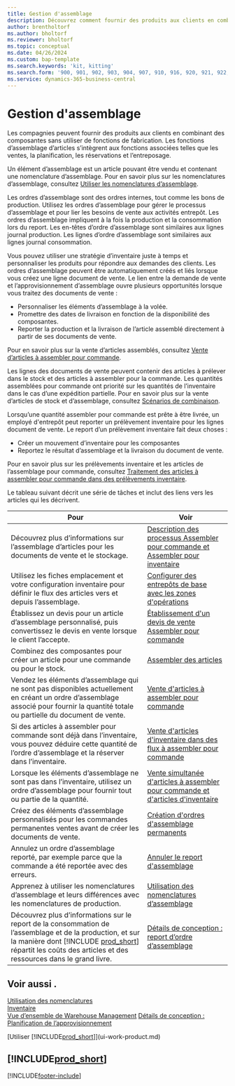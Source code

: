 ```yaml
---
title: Gestion d'assemblage
description: Découvrez comment fournir des produits aux clients en combinant des composantes dans des processus simples sans utiliser de fonctions de fabrication.
author: brentholtorf
ms.author: bholtorf
ms.reviewer: bholtorf
ms.topic: conceptual
ms.date: 04/26/2024
ms.custom: bap-template
ms.search.keywords: 'kit, kitting'
ms.search.form: '900, 901, 902, 903, 904, 907, 910, 916, 920, 921, 922, 923, 940, 941, 942, 930, 931, 932, 914, 915, 905'
ms.service: dynamics-365-business-central
---
```

# Gestion d'assemblage

Les compagnies peuvent fournir des produits aux clients en combinant des composantes sans utiliser de fonctions de fabrication. Les fonctions d’assemblage d’articles s’intègrent aux fonctions associées telles que les ventes, la planification, les réservations et l’entreposage.  

Un élément d’assemblage est un article pouvant être vendu et contenant une nomenclature d’assemblage. Pour en savoir plus sur les nomenclatures d’assemblage, consultez [Utiliser les nomenclatures d’assemblage](assembly-how-work-assembly-boms.md).

Les ordres d’assemblage sont des ordres internes, tout comme les bons de production. Utilisez les ordres d’assemblage pour gérer le processus d’assemblage et pour lier les besoins de vente aux activités entrepôt. Les ordres d’assemblage impliquent à la fois la production et la consommation lors du report. Les en-têtes d’ordre d’assemblage sont similaires aux lignes journal production. Les lignes d’ordre d’assemblage sont similaires aux lignes journal consommation.  

Vous pouvez utiliser une stratégie d’inventaire juste à temps et personnaliser les produits pour répondre aux demandes des clients. Les ordres d’assemblage peuvent être automatiquement créés et liés lorsque vous créez une ligne document de vente. Le lien entre la demande de vente et l’approvisionnement d’assemblage ouvre plusieurs opportunités lorsque vous traitez des documents de vente :

* Personnaliser les éléments d’assemblage à la volée.
* Promettre des dates de livraison en fonction de la disponibilité des composantes.
* Reporter la production et la livraison de l’article assemblé directement à partir de ses documents de vente.

Pour en savoir plus sur la vente d’articles assemblés, consultez [Vente d’articles à assembler pour commande](assembly-how-to-sell-items-assembled-to-order.md).  

Les lignes des documents de vente peuvent contenir des articles à prélever dans le stock et des articles à assembler pour la commande. Les quantités assemblées pour commande ont priorité sur les quantités de l’inventaire dans le cas d’une expédition partielle. Pour en savoir plus sur la vente d’articles de stock et d’assemblage, consultez [Scénarios de combinaison](assembly-assemble-to-order-or-assemble-to-stock.md#combination-scenarios).  

Lorsqu’une quantité assembler pour commande est prête à être livrée, un employé d'entrepôt peut reporter un prélèvement inventaire pour les lignes document de vente. Le report d’un prélèvement inventaire fait deux choses :

* Créer un mouvement d’inventaire pour les composantes
* Reportez le résultat d’assemblage et la livraison du document de vente.

Pour en savoir plus sur les prélèvements inventaire et les articles de l’assemblage pour commande, consultez [Traitement des articles à assembler pour commande dans des prélèvements inventaire](warehouse-how-to-pick-items-with-inventory-picks.md#handling-assemble-to-order-items-with-inventory-picks).

Le tableau suivant décrit une série de tâches et inclut des liens vers les articles qui les décrivent.

|**Pour**|**Voir**|  
|------------|-------------|  
|Découvrez plus d’informations sur l’assemblage d’articles pour les documents de vente et le stockage.|[Description des processus Assembler pour commande et Assembler pour inventaire](assembly-assemble-to-order-or-assemble-to-stock.md)|
|Utilisez les fiches emplacement et votre configuration inventaire pour définir le flux des articles vers et depuis l’assemblage.|[Configurer des entrepôts de base avec les zones d'opérations](warehouse-how-to-set-up-basic-warehouses-with-operations-areas.md)|
|Établissez un devis pour un article d’assemblage personnalisé, puis convertissez le devis en vente lorsque le client l’accepte.|[Établissement d'un devis de vente Assembler pour commande](assembly-how-to-quote-an-assemble-to-order-sale.md)|
|Combinez des composantes pour créer un article pour une commande ou pour le stock.|[Assembler des articles](assembly-how-to-assemble-items.md)|  
|Vendez les éléments d’assemblage qui ne sont pas disponibles actuellement en créant un ordre d’assemblage associé pour fournir la quantité totale ou partielle du document de vente.|[Vente d'articles à assembler pour commande](assembly-how-to-sell-items-assembled-to-order.md)|
|Si des articles à assembler pour commande sont déjà dans l’inventaire, vous pouvez déduire cette quantité de l’ordre d’assemblage et la réserver dans l’inventaire.|[Vente d'articles d'inventaire dans des flux à assembler pour commande](assembly-how-to-sell-inventory-items-in-assemble-to-order-flows.md)|  
|Lorsque les éléments d’assemblage ne sont pas dans l’inventaire, utilisez un ordre d’assemblage pour fournir tout ou partie de la quantité.|[Vente simultanée d'articles à assembler pour commande et d'articles d'inventaire](assembly-how-to-sell-assemble-to-order-items-and-inventory-items-together.md)|
|Créez des éléments d’assemblage personnalisés pour les commandes permanentes ventes avant de créer les documents de vente.|[Création d'ordres d'assemblage permanents](assembly-how-to-create-blanket-assembly-orders.md)|
|Annulez un ordre d’assemblage reporté, par exemple parce que la commande a été reportée avec des erreurs.|[Annuler le report d'assemblage](assembly-how-to-undo-assembly-posting.md)|
|Apprenez à utiliser les nomenclatures d’assemblage et leurs différences avec les nomenclatures de production.|[Utilisation des nomenclatures d’assemblage](assembly-how-work-assembly-boms.md)|
|Découvrez plus d’informations sur le report de la consommation de l’assemblage et de la production, et sur la manière dont [!INCLUDE [prod_short](includes/prod_short.md)] répartit les coûts des articles et des ressources dans le grand livre.|[Détails de conception : report d’ordre d’assemblage](design-details-assembly-order-posting.md)|  

## Voir aussi .

[Utilisation des nomenclatures](inventory-how-work-BOMs.md)  
[Inventaire](inventory-manage-inventory.md)  
[Vue d’ensemble de Warehouse Management](design-details-warehouse-management.md)
[Détails de conception : Planification de l’approvisionnement](design-details-supply-planning.md)  
<!-- [Walkthrough: Planning Supplies Manually](walkthrough-planning-supplies-manually.md)   -->
<!-- [Walkthrough: Selling, Assembling, and Shipping Kits](walkthrough-selling-assembling-and-shipping-kits.md)   -->
[Utiliser [!INCLUDE[prod_short](includes/prod_short.md)]](ui-work-product.md)  

## [!INCLUDE[prod_short](includes/free_trial_md.md)]  

[!INCLUDE[footer-include](includes/footer-banner.md)]
